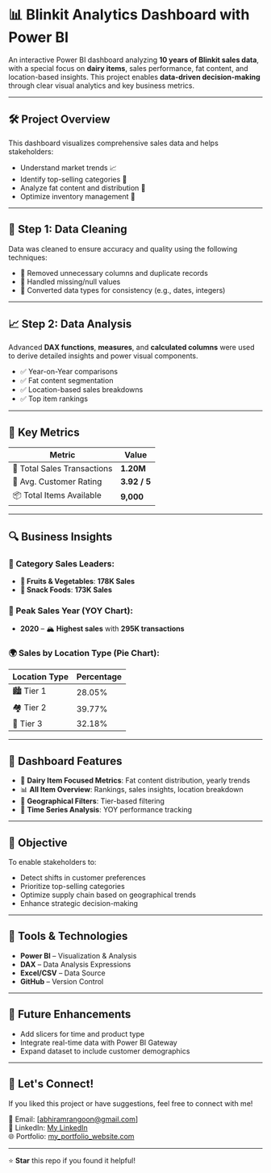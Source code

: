 # 📊 Blinkit Analytics Dashboard with Power BI

An interactive Power BI dashboard analyzing **10 years of Blinkit sales data**, with a special focus on **dairy items**, sales performance, fat content, and location-based insights. This project enables **data-driven decision-making** through clear visual analytics and key business metrics.

---

## 🛠️ Project Overview

This dashboard visualizes comprehensive sales data and helps stakeholders:

- Understand market trends 📈
- Identify top-selling categories 🥇
- Analyze fat content and distribution 🥛
- Optimize inventory management 🧠

---

## 🧹 Step 1: Data Cleaning

Data was cleaned to ensure accuracy and quality using the following techniques:

- 🔸 Removed unnecessary columns and duplicate records
- 🔸 Handled missing/null values
- 🔸 Converted data types for consistency (e.g., dates, integers)

---

## 📈 Step 2: Data Analysis

Advanced **DAX functions**, **measures**, and **calculated columns** were used to derive detailed insights and power visual components.

- ✅ Year-on-Year comparisons
- ✅ Fat content segmentation
- ✅ Location-based sales breakdowns
- ✅ Top item rankings

---

## 📌 Key Metrics

| Metric                        | Value       |
|------------------------------|-------------|
| 🛒 Total Sales Transactions   | **1.20M**    |
| 🌟 Avg. Customer Rating       | **3.92 / 5** |
| 📦 Total Items Available      | **9,000**    |

---

## 🔍 Business Insights

### 🥗 Category Sales Leaders:
- **🥇 Fruits & Vegetables**: **178K Sales**  
- **🥈 Snack Foods**: **173K Sales**

### 📅 Peak Sales Year (YOY Chart):
- **2020** – 🏔️ **Highest sales** with **295K transactions**

### 🌍 Sales by Location Type (Pie Chart):
| Location Type | Percentage |
|---------------|------------|
| 🏙️ Tier 1     | 28.05%     |
| 🏘️ Tier 2     | 39.77%     |
| 🌄 Tier 3     | 32.18%     |

---

## 📂 Dashboard Features

- 🎯 **Dairy Item Focused Metrics**: Fat content distribution, yearly trends
- 📊 **All Item Overview**: Rankings, sales insights, location breakdown
- 📍 **Geographical Filters**: Tier-based filtering
- 🔁 **Time Series Analysis**: YOY performance tracking

---

## 🎯 Objective

To enable stakeholders to:

- Detect shifts in customer preferences
- Prioritize top-selling categories
- Optimize supply chain based on geographical trends
- Enhance strategic decision-making

---

## 📁 Tools & Technologies

- **Power BI** – Visualization & Analysis  
- **DAX** – Data Analysis Expressions  
- **Excel/CSV** – Data Source  
- **GitHub** – Version Control  

---

## 🚀 Future Enhancements

- Add slicers for time and product type  
- Integrate real-time data with Power BI Gateway  
- Expand dataset to include customer demographics

---

## 🙌 Let's Connect!

If you liked this project or have suggestions, feel free to connect with me!

📧 Email: [abhiramrangoon@gmail.com]  
💼 LinkedIn: [My LinkedIn](https://www.linkedin.com/in/abhiramrangoon/)  
🌐 Portfolio: [my_portfolio_website.com](https://portfolio-git-main-abhiram-1729s-projects.vercel.app/)

---

⭐ **Star** this repo if you found it helpful!
